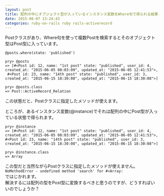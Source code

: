 ```yaml
---
layout: post
title: 配列の中にオブジェクト型が入っているインスタンス変数をWhere句で得られる結果と同じオブジェクト型に変換する方法は？
date: 2015-06-07 13:24:43
categories: ruby-on-rails ruby rails-activerecord
---
```

<!-- {% raw %} -->
<p>Postクラスがあり、Where句を使って複数Postを検索するとそのオブジェクト型はPost型に入っています。</p>

<pre><code>@posts.where(state: 'published')

pry&gt; @posts
=&gt; [#&lt;Post id: 12, name: "1st post" state: "published", user_id: 4, created_at: "2015-06-05 08:03:09", updated_at: "2015-06-05 12:41:53"&gt;,
 #&lt;Post id: 23, name: "14th post" state: "published", user_id: 3, created_at: "2015-06-15 18:30:08", updated_at: "2015-06-15 18:30:08"&gt;]

pry&gt; @posts.class
=&gt; Post::ActiveRecord_Relation
</code></pre>

<p>この状態だと、Postクラスに指定したメソッドが使えます。</p>

<p>ところが、あるインスタンス変数(@instance)でそれは配列の中にPost型が入っている状態で得られます。</p>

<pre><code>pry&gt; @instance
=&gt; [#&lt;Post id: 12, name: "1st post" state: "published", user_id: 4, created_at: "2015-06-05 08:03:09", updated_at: "2015-06-05 12:41:53"&gt;,
#&lt;Post id: 23, name: "14th post" state: "published", user_id: 3, created_at: "2015-06-15 18:30:08", updated_at: "2015-06-15 18:30:08"&gt;]

pry&gt; @instance.class
=&gt; Array
</code></pre>

<p>この型だと当然ながらPostクラスに指定したメソッドが使えません。<br>
    <code>NoMethodError - undefined method 'search' for #&lt;Array:</code><br>
ではじかれます。<br>
解決するには配列の型をPost型に変換するべきと思うのですが、どうすればいいのでしょうか？</p>
<!-- {% endraw %} -->
